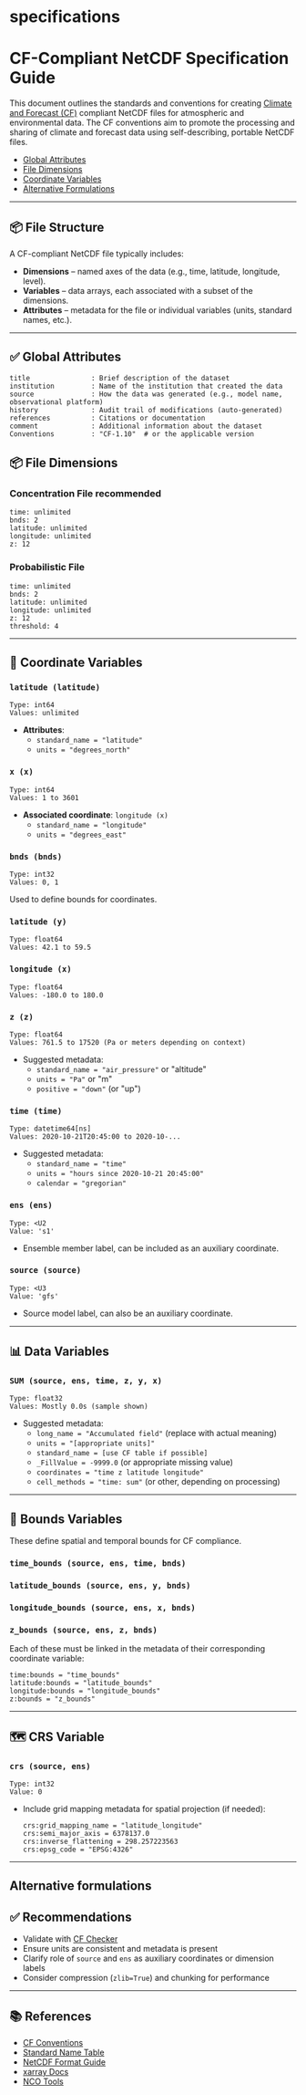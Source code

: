 # specifications
# CF-Compliant NetCDF Specification Guide

This document outlines the standards and conventions for creating [Climate and Forecast (CF)](http://cfconventions.org/) compliant NetCDF files for atmospheric and environmental data. The CF conventions aim to promote the processing and sharing of climate and forecast data using self-describing, portable NetCDF files.

- [Global Attributes](#global-attributes)
- [File Dimensions](#file-dimensions)
- [Coordinate Variables](#coordinate-variables)
- [Alternative Formulations](#alternative-formulations)
---

## 📦 File Structure

A CF-compliant NetCDF file typically includes:

- **Dimensions** – named axes of the data (e.g., time, latitude, longitude, level).
- **Variables** – data arrays, each associated with a subset of the dimensions.
- **Attributes** – metadata for the file or individual variables (units, standard names, etc.).

---

## ✅ Global Attributes

```text
title               : Brief description of the dataset
institution         : Name of the institution that created the data
source              : How the data was generated (e.g., model name, observational platform)
history             : Audit trail of modifications (auto-generated)
references          : Citations or documentation
comment             : Additional information about the dataset
Conventions         : "CF-1.10"  # or the applicable version
```

## 📦 File Dimensions

### Concentration File recommended
```text
time: unlimited
bnds: 2
latitude: unlimited
longitude: unlimited
z: 12
```

### Probabilistic File
```text
time: unlimited
bnds: 2
latitude: unlimited
longitude: unlimited
z: 12
threshold: 4
```


---

## 🧭 Coordinate Variables

### `latitude (latitude)`

```text
Type: int64
Values: unlimited
```
- **Attributes**:
  - `standard_name = "latitude"`
  - `units = "degrees_north"`

### `x (x)`

```text
Type: int64
Values: 1 to 3601
```

- **Associated coordinate**: `longitude (x)`
  - `standard_name = "longitude"`
  - `units = "degrees_east"`

### `bnds (bnds)`

```text
Type: int32
Values: 0, 1
```

Used to define bounds for coordinates.

### `latitude (y)`

```text
Type: float64
Values: 42.1 to 59.5
```

### `longitude (x)`

```text
Type: float64
Values: -180.0 to 180.0
```

### `z (z)`

```text
Type: float64
Values: 761.5 to 17520 (Pa or meters depending on context)
```

- Suggested metadata:
  - `standard_name = "air_pressure"` or "altitude"
  - `units = "Pa"` or "m"
  - `positive = "down"` (or "up")

### `time (time)`

```text
Type: datetime64[ns]
Values: 2020-10-21T20:45:00 to 2020-10-...
```

- Suggested metadata:
  - `standard_name = "time"`
  - `units = "hours since 2020-10-21 20:45:00"`
  - `calendar = "gregorian"`

### `ens (ens)`

```text
Type: <U2
Value: 's1'
```

- Ensemble member label, can be included as an auxiliary coordinate.

### `source (source)`

```text
Type: <U3
Value: 'gfs'
```

- Source model label, can also be an auxiliary coordinate.

---

## 📊 Data Variables

### `SUM (source, ens, time, z, y, x)`

```text
Type: float32
Values: Mostly 0.0s (sample shown)
```

- Suggested metadata:
  - `long_name = "Accumulated field"` (replace with actual meaning)
  - `units = "[appropriate units]"`
  - `standard_name = [use CF table if possible]`
  - `_FillValue = -9999.0` (or appropriate missing value)
  - `coordinates = "time z latitude longitude"`
  - `cell_methods = "time: sum"` (or other, depending on processing)

---

## 🔗 Bounds Variables

These define spatial and temporal bounds for CF compliance.

### `time_bounds (source, ens, time, bnds)`

### `latitude_bounds (source, ens, y, bnds)`

### `longitude_bounds (source, ens, x, bnds)`

### `z_bounds (source, ens, z, bnds)`

Each of these must be linked in the metadata of their corresponding coordinate variable:

```text
time:bounds = "time_bounds"
latitude:bounds = "latitude_bounds"
longitude:bounds = "longitude_bounds"
z:bounds = "z_bounds"
```

---

## 🗺️ CRS Variable

### `crs (source, ens)`

```text
Type: int32
Value: 0
```

- Include grid mapping metadata for spatial projection (if needed):
  ```text
  crs:grid_mapping_name = "latitude_longitude"
  crs:semi_major_axis = 6378137.0
  crs:inverse_flattening = 298.257223563
  crs:epsg_code = "EPSG:4326"
  ```

---
## Alternative formulations


## ✅ Recommendations

- Validate with [CF Checker](https://github.com/cedadev/cf-checker)
- Ensure units are consistent and metadata is present
- Clarify role of `source` and `ens` as auxiliary coordinates or dimension labels
- Consider compression (`zlib=True`) and chunking for performance

---

## 📚 References

- [CF Conventions](http://cfconventions.org/)
- [Standard Name Table](http://cfconventions.org/standard-names.html)
- [NetCDF Format Guide](https://www.unidata.ucar.edu/software/netcdf/)
- [xarray Docs](https://docs.xarray.dev/)
- [NCO Tools](https://nco.sourceforge.net/)
